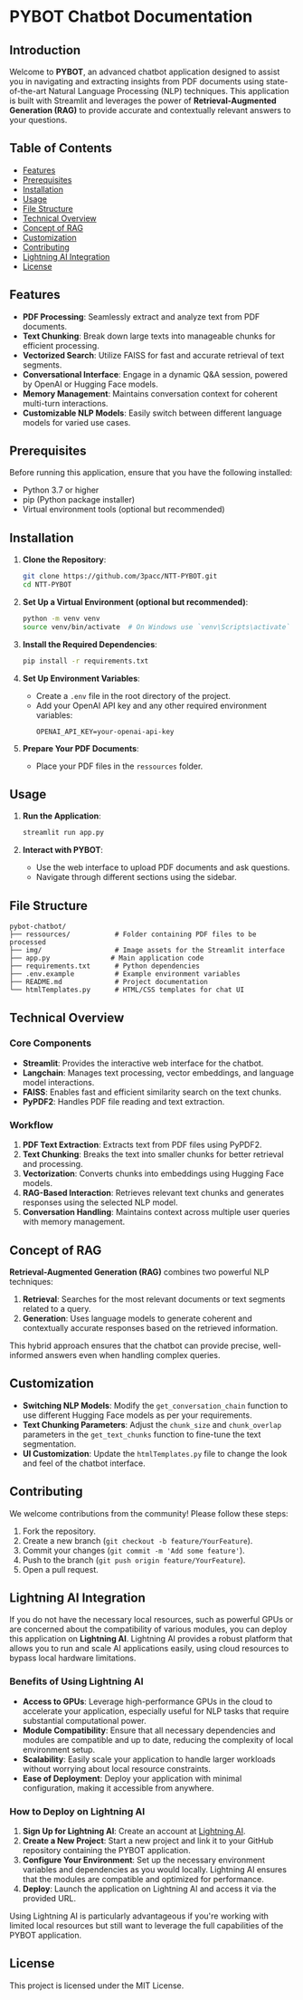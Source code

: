 # PYBOT Chatbot Documentation

## Introduction

Welcome to **PYBOT**, an advanced chatbot application designed to assist you in navigating and extracting insights from PDF documents using state-of-the-art Natural Language Processing (NLP) techniques. This application is built with Streamlit and leverages the power of **Retrieval-Augmented Generation (RAG)** to provide accurate and contextually relevant answers to your questions.

## Table of Contents

- [Features](#features)
- [Prerequisites](#prerequisites)
- [Installation](#installation)
- [Usage](#usage)
- [File Structure](#file-structure)
- [Technical Overview](#technical-overview)
- [Concept of RAG](#concept-of-rag)
- [Customization](#customization)
- [Contributing](#contributing)
- [Lightning AI Integration](#lightning-ai-integration)
- [License](#license)

## Features

- **PDF Processing**: Seamlessly extract and analyze text from PDF documents.
- **Text Chunking**: Break down large texts into manageable chunks for efficient processing.
- **Vectorized Search**: Utilize FAISS for fast and accurate retrieval of text segments.
- **Conversational Interface**: Engage in a dynamic Q&A session, powered by OpenAI or Hugging Face models.
- **Memory Management**: Maintains conversation context for coherent multi-turn interactions.
- **Customizable NLP Models**: Easily switch between different language models for varied use cases.

## Prerequisites

Before running this application, ensure that you have the following installed:

- Python 3.7 or higher
- pip (Python package installer)
- Virtual environment tools (optional but recommended)

## Installation

1. **Clone the Repository**:
   ```bash
   git clone https://github.com/3pacc/NTT-PYBOT.git
   cd NTT-PYBOT
   ```

2. **Set Up a Virtual Environment (optional but recommended)**:
   ```bash
   python -m venv venv
   source venv/bin/activate  # On Windows use `venv\Scripts\activate`
   ```

3. **Install the Required Dependencies**:
   ```bash
   pip install -r requirements.txt
   ```

4. **Set Up Environment Variables**:
   - Create a `.env` file in the root directory of the project.
   - Add your OpenAI API key and any other required environment variables:
     ```
     OPENAI_API_KEY=your-openai-api-key
     ```

5. **Prepare Your PDF Documents**:
   - Place your PDF files in the `ressources` folder.

## Usage

1. **Run the Application**:
   ```bash
   streamlit run app.py
   ```

2. **Interact with PYBOT**:
   - Use the web interface to upload PDF documents and ask questions.
   - Navigate through different sections using the sidebar.

## File Structure

```plaintext
pybot-chatbot/
├── ressources/           # Folder containing PDF files to be processed
├── img/                  # Image assets for the Streamlit interface
├── app.py               # Main application code
├── requirements.txt      # Python dependencies
├── .env.example          # Example environment variables
├── README.md             # Project documentation
└── htmlTemplates.py      # HTML/CSS templates for chat UI
```

## Technical Overview

### Core Components

- **Streamlit**: Provides the interactive web interface for the chatbot.
- **Langchain**: Manages text processing, vector embeddings, and language model interactions.
- **FAISS**: Enables fast and efficient similarity search on the text chunks.
- **PyPDF2**: Handles PDF file reading and text extraction.

### Workflow

1. **PDF Text Extraction**: Extracts text from PDF files using PyPDF2.
2. **Text Chunking**: Breaks the text into smaller chunks for better retrieval and processing.
3. **Vectorization**: Converts chunks into embeddings using Hugging Face models.
4. **RAG-Based Interaction**: Retrieves relevant text chunks and generates responses using the selected NLP model.
5. **Conversation Handling**: Maintains context across multiple user queries with memory management.

## Concept of RAG

**Retrieval-Augmented Generation (RAG)** combines two powerful NLP techniques:

1. **Retrieval**: Searches for the most relevant documents or text segments related to a query.
2. **Generation**: Uses language models to generate coherent and contextually accurate responses based on the retrieved information.

This hybrid approach ensures that the chatbot can provide precise, well-informed answers even when handling complex queries.

## Customization

- **Switching NLP Models**: Modify the `get_conversation_chain` function to use different Hugging Face models as per your requirements.
- **Text Chunking Parameters**: Adjust the `chunk_size` and `chunk_overlap` parameters in the `get_text_chunks` function to fine-tune the text segmentation.
- **UI Customization**: Update the `htmlTemplates.py` file to change the look and feel of the chatbot interface.

## Contributing

We welcome contributions from the community! Please follow these steps:

1. Fork the repository.
2. Create a new branch (`git checkout -b feature/YourFeature`).
3. Commit your changes (`git commit -m 'Add some feature'`).
4. Push to the branch (`git push origin feature/YourFeature`).
5. Open a pull request.

## Lightning AI Integration

If you do not have the necessary local resources, such as powerful GPUs or are concerned about the compatibility of various modules, you can deploy this application on **Lightning AI**. Lightning AI provides a robust platform that allows you to run and scale AI applications easily, using cloud resources to bypass local hardware limitations.

### Benefits of Using Lightning AI

- **Access to GPUs**: Leverage high-performance GPUs in the cloud to accelerate your application, especially useful for NLP tasks that require substantial computational power.
- **Module Compatibility**: Ensure that all necessary dependencies and modules are compatible and up to date, reducing the complexity of local environment setup.
- **Scalability**: Easily scale your application to handle larger workloads without worrying about local resource constraints.
- **Ease of Deployment**: Deploy your application with minimal configuration, making it accessible from anywhere.

### How to Deploy on Lightning AI

1. **Sign Up for Lightning AI**: Create an account at [Lightning AI](https://lightning.ai/).
2. **Create a New Project**: Start a new project and link it to your GitHub repository containing the PYBOT application.
3. **Configure Your Environment**: Set up the necessary environment variables and dependencies as you would locally. Lightning AI ensures that the modules are compatible and optimized for performance.
4. **Deploy**: Launch the application on Lightning AI and access it via the provided URL.

Using Lightning AI is particularly advantageous if you're working with limited local resources but still want to leverage the full capabilities of the PYBOT application.

## License

This project is licensed under the MIT License.
